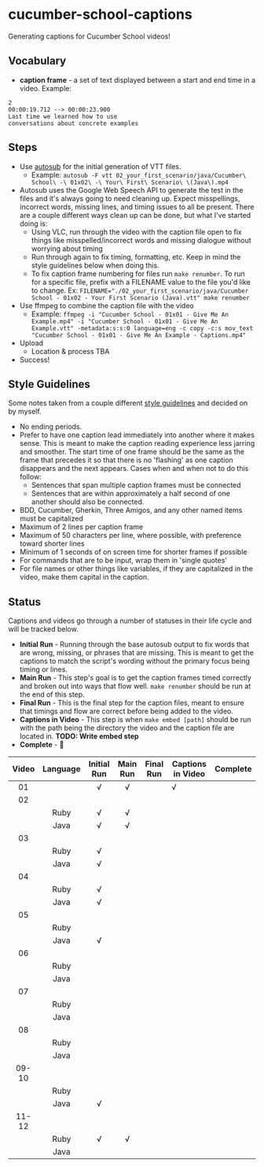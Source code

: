 # cucumber-school-captions

Generating captions for Cucumber School videos!

## Vocabulary

* **caption frame** - a set of text displayed between a start and end time in a video. Example:

```text
2
00:00:19.712 --> 00:00:23.900
Last time we learned how to use
conversations about concrete examples
```

## Steps

* Use [autosub](https://github.com/agermanidis/autosub) for the initial generation of VTT files.
  * Example: `autosub -F vtt 02_your_first_scenario/java/Cucumber\ School\ -\ 01x02\ -\ Your\ First\ Scenario\ \(Java\).mp4`
* Autosub uses the Google Web Speech API to generate the test in the files and it's always going to need cleaning up. Expect misspellings, incorrect words, missing lines, and timing issues to all be present. There are a couple different ways clean up can be done, but what I've started doing is:
  * Using VLC, run through the video with the caption file open to fix things like misspelled/incorrect words and missing dialogue without worrying about timing
  * Run through again to fix timing, formatting, etc. Keep in mind the style guidelines below when doing this.
  * To fix caption frame numbering for files run `make renumber`. To run for a specific file, prefix with a FILENAME value to the file you'd like to change. Ex: `FILENAME="./02_your_first_scenario/java/Cucumber School - 01x02 - Your First Scenario (Java).vtt" make renumber`
* Use ffmpeg to combine the caption file with the video
  * Example: `ffmpeg -i "Cucumber School - 01x01 - Give Me An Example.mp4" -i "Cucumber School - 01x01 - Give Me An Example.vtt" -metadata:s:s:0 language=eng -c copy -c:s mov_text "Cucumber School - 01x01 - Give Me An Example - Captions.mp4"`
* Upload
  * Location & process TBA
* Success!

## Style Guidelines

Some notes taken from a couple different [style guidelines](http://bbc.github.io/subtitle-guidelines/) and decided on by myself.

* No ending periods.
* Prefer to have one caption lead immediately into another where it makes sense. This is meant to make the caption reading experience less jarring and smoother. The start time of one frame should be the same as the frame that precedes it so that there is no 'flashing' as one caption disappears and the next appears. Cases when and when not to do this follow:
  * Sentences that span multiple caption frames must be connected
  * Sentences that are within approximately a half second of one another should also be connected.
* BDD, Cucumber, Gherkin, Three Amigos, and any other named items must be capitalized
* Maximum of 2 lines per caption frame
* Maximum of 50 characters per line, where possible, with preference toward shorter lines
* Minimum of 1 seconds of on screen time for shorter frames if possible
* For commands that are to be input, wrap them in 'single quotes'
* For file names or other things like variables, if they are capitalized in the video, make them capital in the caption.

## Status

Captions and videos go through a number of statuses in their life cycle and will be tracked below.

* **Initial Run** - Running through the base autosub output to fix words that are wrong, missing, or phrases that are missing. This is meant to get the captions to match the script's wording without the primary focus being timing or lines.
* **Main Run** - This step's goal is to get the caption frames timed correctly and broken out into ways that flow well. `make renumber` should be run at the end of this step.
* **Final Run** - This is the final step for the caption files, meant to ensure that timings and flow are correct before being added to the video.
* **Captions in Video** - This step is when `make embed [path]` should be run with the path being the directory the video and the caption file are located in. **TODO: Write embed step**
* **Complete** - 🎉

| Video | Language | Initial Run | Main Run | Final Run | Captions in Video | Complete |
|:-----:|:--------:|:-----------:|:--------:|:----------:|-------------------|----------|
| 01    |          | √           | √        |            | √                 |          |
| 02    |          |             |          |            |                   |          |
|       | Ruby     | √           | √        |            |                   |          |
|       | Java     | √           | √        |            |                   |          |
| 03    |          |             |          |            |                   |          |
|       | Ruby     | √           |          |            |                   |          |
|       | Java     | √           |          |            |                   |          |
| 04    |          |             |          |            |                   |          |
|       | Ruby     | √           |          |            |                   |          |
|       | Java     | √           |          |            |                   |          |
| 05    |          |             |          |            |                   |          |
|       | Ruby     |             |          |            |                   |          |
|       | Java     | √           |          |            |                   |          |
| 06    |          |             |          |            |                   |          |
|       | Ruby     |             |          |            |                   |          |
|       | Java     |             |          |            |                   |          |
| 07    |          |             |          |            |                   |          |
|       | Ruby     |             |          |            |                   |          |
|       | Java     |             |          |            |                   |          |
| 08    |          |             |          |            |                   |          |
|       | Ruby     |             |          |            |                   |          |
|       | Java     |             |          |            |                   |          |
| 09-10 |          |             |          |            |                   |          |
|       | Ruby     |             |          |            |                   |          |
|       | Java     | √           |          |            |                   |          |
| 11-12 |          |             |          |            |                   |          |
|       | Ruby     | √           | √        |            |                   |          |
|       | Java     |             |          |            |                   |          |s
